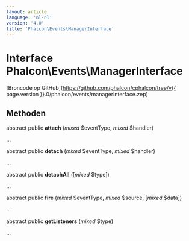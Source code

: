 ```yaml
---
layout: article
language: 'nl-nl'
version: '4.0'
title: 'Phalcon\Events\ManagerInterface'
---
```

# Interface **Phalcon\Events\ManagerInterface**

[Broncode op GitHub](https://github.com/phalcon/cphalcon/tree/v{{ page.version }}.0/phalcon/events/managerinterface.zep)

## Methoden

abstract public **attach** (*mixed* $eventType, *mixed* $handler)

...

abstract public **detach** (*mixed* $eventType, *mixed* $handler)

...

abstract public **detachAll** ([*mixed* $type])

...

abstract public **fire** (*mixed* $eventType, *mixed* $source, [*mixed* $data])

...

abstract public **getListeners** (*mixed* $type)

...